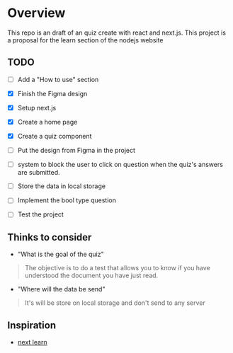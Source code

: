 # Overview

This repo is an draft of an quiz create with react and next.js.
This project is a proposal for the learn section of the nodejs website

## TODO

* [ ] Add a "How to use" section

* [X] Finish the Figma design
* [X] Setup next.js
* [X] Create a home page
* [X] Create a quiz component
* [ ] Put the design from Figma in the project

* [ ] system to block the user to click on question when the quiz's answers are submitted.
* [ ] Store the data in local storage
* [ ] Implement the bool type question

* [ ] Test the project

## Thinks to consider

* "What is the goal of the quiz"

> The objective is to do a test that allows you to know if you have understood the document you have just read.

* "Where will the data be send"

> It's will be store on local storage and don't send to any server

## Inspiration

* [next learn](https://nextjs.org/learn/basics/create-nextjs-app/setup)
